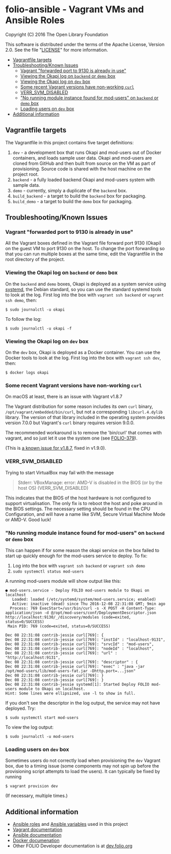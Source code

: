 # folio-ansible - Vagrant VMs and Ansible Roles

Copyright (C) 2016 The Open Library Foundation

This software is distributed under the terms of the Apache License,
Version 2.0. See the file "[LICENSE](LICENSE)" for more information.

<!-- ../../okapi/doc/md2toc -l 2 index.md -->
* [Vagrantfile targets](#vagrantfile-targets)
* [Troubleshooting/Known Issues](#troubleshootingknown-issues)
    * [Vagrant "forwarded port to 9130 is already in use"](#vagrant-forwarded-port-to-9130-is-already-in-use)
    * [Viewing the Okapi log on `backend` or `demo` box](#viewing-the-okapi-log-on-backend-or-demo-box)
    * [Viewing the Okapi log on `dev` box](#viewing-the-okapi-log-on-dev-box)
    * [Some recent Vagrant versions have non-working `curl`](#some-recent-vagrant-versions-have-non-working-curl)
    * [VERR_SVM_DISABLED](#verrsvmdisabled)
    * ["No running module instance found for mod-users" on `backend` or `demo` box](#no-running-module-instance-found-for-mod-users-on-backend-or-demo-box)
    * [Loading users on `dev` box](#loading-users-on-dev-box)
* [Additional information](#additional-information)

## Vagrantfile targets

The Vagrantfile in this project contains five target definitions:

1. `dev` - a development box that runs Okapi and mod-users out of Docker
   containers, and loads sample user data. Okapi and mod-users are
   cloned from GitHub and then built from source on the VM as part of
   provisioning. Source code is shared with the host machine on the
   project root.
2. `backend` - a fully loaded backend Okapi and mod-users system with
   sample data.
3. `demo` - currently, simply a duplicate of the `backend` box.
4. `build_backend` - a target to build the `backend` box for
   packaging.
5. `build_demo` - a target to build the `demo` box for packaging.

## Troubleshooting/Known Issues

### Vagrant "forwarded port to 9130 is already in use"

All the Vagrant boxes defined in the Vagrant file forward port 9130
(Okapi) on the guest VM to port 9130 on the host. To change the port
forwarding so that you can run multiple boxes at the same time, edit
the Vagrantfile in the root directory of the project.

### Viewing the Okapi log on `backend` or `demo` box

On the `backend` and `demo` boxes, Okapi is deployed as a system
service using
[systemd](https://www.freedesktop.org/wiki/Software/systemd/), the
Debian standard, so you can use the standard systemd tools to look at
the log. First log into the box with `vagrant ssh backend` or `vagrant
ssh demo`, then:

    $ sudo journalctl -u okapi

To follow the log:

    $ sudo journalctl -u okapi -f

### Viewing the Okapi log on `dev` box

On the `dev` box, Okapi is deployed as a Docker container. You can use
the Docker tools to look at the log. First log into the box with
`vagrant ssh dev`, then:

    $ docker logs okapi

### Some recent Vagrant versions have non-working `curl`

On macOS at least, there is an issue with Vagrant v1.8.7

The Vagrant distribution for some reason includes its own `curl` binary,
`/opt/vagrant/embedded/bin/curl`, but not a corresponding
`libcurl.4.dylib` library. The version of that library included in the
operating system provides version 7.0.0 but Vagrant's `curl` binary
requires version 9.0.0.

The recommended workaround is to remove the 'bin/curl' that comes
with vagrant, and so just let it use the system one (see
[FOLIO-379](https://issues.folio.org/browse/FOLIO-379)).

(This is
[a known issue for v1.8.7](https://github.com/mitchellh/vagrant/issues/7969),
fixed in v1.9.0).

### VERR_SVM_DISABLED

Trying to start VirtualBox may fail with the message

> Stderr: VBoxManage: error: AMD-V is disabled in the BIOS (or by the host OS) (VERR_SVM_DISABLED)

This indicates that the BIOS of the host hardware is not configured to
support virtualisation. The only fix is to reboot the host and poke
around in the BIOS settings. The necessary setting should be found in
the CPU Configuration, and will have a name like SVM, Secure Virtual
Machine Mode or AMD-V. Good luck!

### "No running module instance found for mod-users" on `backend` or `demo` box

This can happen if for some reason the okapi service on the box failed
to start up quickly enough for the mod-users service to deploy. To
fix:

1. Log into the box with `vagrant ssh backend` or `vagrant ssh demo`
2. `sudo systemctl status mod-users`

A running mod-users module will show output like this:

```vagrant@contrib-jessie:~$ sudo systemctl status mod-users
● mod-users.service - Deploy FOLIO mod-users module to Okapi on localhost
   Loaded: loaded (/etc/systemd/system/mod-users.service; enabled)
   Active: inactive (dead) since Thu 2016-12-08 22:31:08 GMT; 9min ago
  Process: 769 ExecStart=/usr/bin/curl -s -X POST -H Content-Type: application/json -d @/opt/mod-users/conf/DeploymentDescriptor.json http://localhost:9130/_/discovery/modules (code=exited, status=0/SUCCESS)
 Main PID: 769 (code=exited, status=0/SUCCESS)

Dec 08 22:31:08 contrib-jessie curl[769]: {
Dec 08 22:31:08 contrib-jessie curl[769]: "instId" : "localhost-9131",
Dec 08 22:31:08 contrib-jessie curl[769]: "srvcId" : "mod-users",
Dec 08 22:31:08 contrib-jessie curl[769]: "nodeId" : "localhost",
Dec 08 22:31:08 contrib-jessie curl[769]: "url" : "http://localhost:9131",
Dec 08 22:31:08 contrib-jessie curl[769]: "descriptor" : {
Dec 08 22:31:08 contrib-jessie curl[769]: "exec" : "java -jar /opt/mod-users/lib/mod-users-fat.jar -Dhttp.port=...json"
Dec 08 22:31:08 contrib-jessie curl[769]: }
Dec 08 22:31:08 contrib-jessie curl[769]: }
Dec 08 22:31:08 contrib-jessie systemd[1]: Started Deploy FOLIO mod-users module to Okapi on localhost.
Hint: Some lines were ellipsized, use -l to show in full.
```

If you don't see the descriptor in the log output, the service may not
have deployed. Try:

    $ sudo systemctl start mod-users

To view the log output:

    $ sudo journalctl -u mod-users

### Loading users on `dev` box

Sometimes users do not correctly load when provisioning the `dev`
Vagrant box, due to a timing issue (some components may not spin up
before the provisioning script attempts to load the users). It can
typically be fixed by running

	$ vagrant provision dev

(If necessary, multiple times.)

## Additional information

* [Ansible roles](ansible-roles.md) and
  [Ansible variables](ansible-variables.md) used in this project
* [Vagrant documentation](https://www.vagrantup.com/docs/)
* [Ansible documentation](http://docs.ansible.com/ansible/index.html)
* [Docker documenation](https://docs.docker.com/)
* Other FOLIO Developer documentation is at [dev.folio.org](http://dev.folio.org/) 
